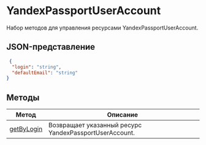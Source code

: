 # YandexPassportUserAccount
Набор методов для управления ресурсами YandexPassportUserAccount.
## JSON-представление
```json 
 {
  "login": "string",
  "defaultEmail": "string"
}
```

## Методы
Метод | Описание
--- | ---
[getByLogin](getByLogin.md) | Возвращает указанный ресурс YandexPassportUserAccount.